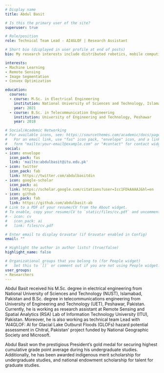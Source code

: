 ```yaml
---
# Display name
title: Abdul Basit

# Is this the primary user of the site?
superuser: true

# Role/position
role: Technical Team Lead - AI4GLOF | Research Assistant

# Short bio (displayed in user profile at end of posts)
bio: My research interests include distributed robotics, mobile computing and programmable matter.

interests:
- Machine Learning
- Remote Sensing
- Image Segmentation
- Convex Optimization

education:
  courses:
  - course: M.Sc. in Electrical Engineering
    institution: National University of Sciences and Technology, Islamabad
    year: 2021
  - course: B.Sc. in Telecommunication Engineering
    institution: University of Engineering and Technology, Peshawar
    year: 2018

# Social/Academic Networking
# For available icons, see: https://sourcethemes.com/academic/docs/page-builder/#icons
#   For an email link, use "fas" icon pack, "envelope" icon, and a link in the
#   form "mailto:your-email@example.com" or "#contact" for contact widget.
social:
- icon: envelope
  icon_pack: fas
  link: 'mailto:abdulbasit@itu.edu.pk'
- icon: twitter
  icon_pack: fab
  link: https://twitter.com/abdulbasitdin
- icon: google-scholar
  icon_pack: ai
  link: https://scholar.google.com/citations?user=Icc1FDkAAAAJ&hl=en
- icon: github
  icon_pack: fab
  link: https://github.com/abdulbasit-ab
# Link to a PDF of your resume/CV from the About widget.
# To enable, copy your resume/CV to `static/files/cv.pdf` and uncomment the lines below.
# - icon: cv
#   icon_pack: ai
#   link: files/cv.pdf

# Enter email to display Gravatar (if Gravatar enabled in Config)
email: ""

# Highlight the author in author lists? (true/false)
highlight_name: false

# Organizational groups that you belong to (for People widget)
#   Set this to `[]` or comment out if you are not using People widget.
user_groups:
- Researchers
---
```


Abdul Basit received his M.Sc. degree in electrical engineering from National University of Sciences and Technology (NUST), Islamabad, Pakistan and B.Sc. degree in telecommunications engineering from University of Engineering and Technology (UET), Peshawar, Pakistan. Currently, he is working as research assistant at Remote Sensing and Spatial Analytics (RSA) Lab of Information Technology University (ITU), Pakistan. Moreover, he is also working as technical team Lead with 'AI4GLOF: AI for Glacial Lake Outburst Floods (GLOFs) hazard potential assessment in Chitral, Pakistan' project funded by National Geographic Society and Microsoft.

Abdul Basit won the prestigious President’s gold medal for securing highest cumulative grade point average during his undergraduate studies. Additionally, he has been awarded indigenous merit scholarship for undergraduate studies, and national endowment scholarship for talent for graduate studies.

